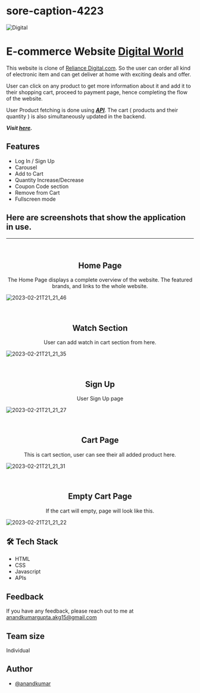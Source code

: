 # sore-caption-4223
![Digital](https://user-images.githubusercontent.com/113422735/220388821-abf4fd28-aed1-4b6a-909e-e6a40d543656.png)

# E-commerce Website <a href="https://thunderous-concha-290ec1.netlify.app/">Digital World</a>


This website is clone of <a href="https://thunderous-concha-290ec1.netlify.app/">Reliance Digital.com</a>. So the user can order all kind of electronic item and can get deliver at home with exciting deals and offer.

User can click on any product to get more information about it and add it to their shopping cart, proceed to payment page, hence completing the flow of the website.

User Product fetching is done using <u>**_API_**</u>. The cart ( products and their quantity ) is also simultaneously updated in the backend.

**_Visit [here](https://thunderous-concha-290ec1.netlify.app/)._**


## Features

- Log In / Sign Up
- Carousel
- Add to Cart
- Quantity Increase/Decrease
- Coupon Code section
- Remove from Cart
- Fullscreen mode

## Here are screenshots that show the application in use.
<hr/>
<br>

<h2 align="center">Home Page</h2>

<p align="center">The Home Page displays a complete overview of the website. The featured brands, and links to the whole website.</p>

![2023-02-21T21_21_46](https://user-images.githubusercontent.com/113422735/220396464-560c5d11-94b3-4292-8c61-dcda5623a27d.png)



<br>
<h2 align="center">Watch Section</h2>

<p align="center">User can add watch in cart section from here.</p>

![2023-02-21T21_21_35](https://user-images.githubusercontent.com/113422735/220396588-633e1648-e15d-4eb8-94c0-d787de06a2f3.png)


<br>
<h2 align="center">Sign Up</h2>
<p align="center">User Sign Up page</p>


![2023-02-21T21_21_27](https://user-images.githubusercontent.com/113422735/220396888-ad908a9d-d42a-4dc7-9980-215b2e541aa4.png)


<br>
<h2 align="center">Cart Page</h2>
<p align="center">This is cart section, user can see their all added product here.</p>

![2023-02-21T21_21_31](https://user-images.githubusercontent.com/113422735/220396861-21436915-1d8f-49aa-bad5-f51607dfb099.png)

<br>
<h2 align="center">Empty Cart Page</h2>
<p align="center">If the cart will empty, page will look like this.</p>

![2023-02-21T21_21_22](https://user-images.githubusercontent.com/113422735/220396911-0b8fc064-eb42-475e-8884-3c745fb4c3be.png)



## 🛠 Tech Stack
- HTML
- CSS
- Javascript
- APIs



## Feedback

If you have any feedback, please reach out to me at anandkumargupta.akg15@gmail.com

## Team size
Individual

## Author

- [@anandkumar](https://github.com/Anandkr21)


